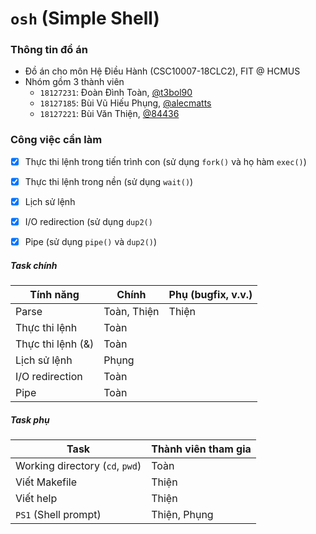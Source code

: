# `osh` (Simple Shell)



### Thông tin đồ án

-   Đồ án cho môn Hệ Điều Hành (CSC10007-18CLC2), FIT @ HCMUS
-   Nhóm gồm 3 thành viên
    -   `18127231`: Đoàn Đình Toàn, [@t3bol90](https://github.com/t3bol90)
    -   `18127185`: Bùi Vũ Hiếu Phụng, [@alecmatts](https://github.com/alecmatts)
    -   `18127221`: Bùi Văn Thiện, [@84436](https://github.com/84436)



### Công việc cần làm

-   [x] Thực thi lệnh trong tiến trình con (sử dụng `fork()` và họ hàm `exec()`)
-   [x] Thực thi lệnh trong nền (sử dụng `wait()`)
-   [x] Lịch sử lệnh
-   [x] I/O redirection (sử dụng `dup2()`
-   [x] Pipe (sử dụng `pipe()` và `dup2()`)



##### Task chính

| Tính năng         | Chính       | Phụ (bugfix, v.v.) |
| ----------------- | ----------- | ------------------ |
| Parse             | Toàn, Thiện | Thiện              |
| Thực thi lệnh     | Toàn        |                    |
| Thực thi lệnh (&) | Toàn        |                    |
| Lịch sử lệnh      | Phụng       |                    |
| I/O redirection   | Toàn        |                    |
| Pipe              | Toàn        |                    |



##### Task phụ

| Task                            | Thành viên tham gia |
| ------------------------------- | ------------------- |
| Working directory (`cd`, `pwd`) | Toàn                |
| Viết Makefile                   | Thiện               |
| Viết help                       | Thiện               |
| `PS1` (Shell prompt)            | Thiện, Phụng        |

